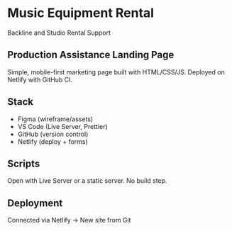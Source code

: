 # Music Equipment Rental

Backline and Studio Rental Support

## Production Assistance Landing Page

Simple, mobile-first marketing page built with HTML/CSS/JS. Deployed on Netlify with GitHub CI.

## Stack

- Figma (wireframe/assets)
- VS Code (Live Server, Prettier)
- GitHub (version control)
- Netlify (deploy + forms)

## Scripts

Open with Live Server or a static server. No build step.

## Deployment

Connected via Netlify → New site from Git 
